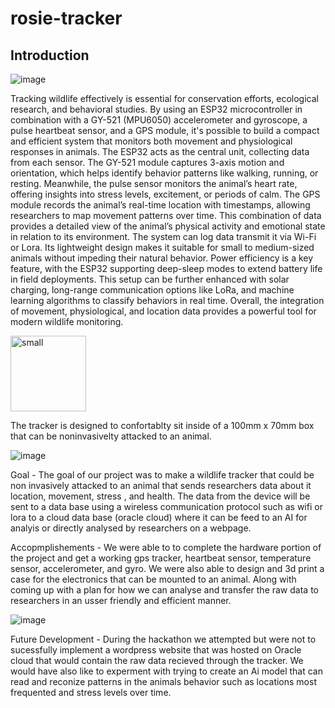 # rosie-tracker

## Introduction

![image](https://github.com/user-attachments/assets/86ce6d36-7184-417e-b65b-6852fb91504b)




Tracking wildlife effectively is essential for conservation efforts, ecological research, and behavioral studies. By using an ESP32 microcontroller in combination with a GY-521 (MPU6050) accelerometer and gyroscope, a pulse heartbeat sensor, and a GPS module, it's possible to build a compact and efficient system that monitors both movement and physiological responses in animals. The ESP32 acts as the central unit, collecting data from each sensor. The GY-521 module captures 3-axis motion and orientation, which helps identify behavior patterns like walking, running, or resting. Meanwhile, the pulse sensor monitors the animal’s heart rate, offering insights into stress levels, excitement, or periods of calm. The GPS module records the animal’s real-time location with timestamps, allowing researchers to map movement patterns over time. This combination of data provides a detailed view of the animal’s physical activity and emotional state in relation to its environment. The system can log data transmit it via Wi-Fi or Lora. Its lightweight design makes it suitable for small to medium-sized animals without impeding their natural behavior. Power efficiency is a key feature, with the ESP32 supporting deep-sleep modes to extend battery life in field deployments. This setup can be further enhanced with solar charging, long-range communication options like LoRa, and machine learning algorithms to classify behaviors in real time. Overall, the integration of movement, physiological, and location data provides a powerful tool for modern wildlife monitoring.

<img width="121" alt="small" src="https://github.com/user-attachments/assets/bab0332a-2ed7-4c02-9643-1638bb3119a0" />

The tracker is designed to confortablty sit inside of a 100mm x 70mm box that can be noninvasivelty attacked to an animal. 

![image](https://github.com/user-attachments/assets/7eaf9fdd-d269-460c-bda9-65b4d7fed045)


Goal - 
The goal of our project was to make a wildlife tracker that could be non invasively attacked to an animal that sends researchers data about it location, movement, stress , and health. The data from the device will be sent to a data base using a wireless communication protocol such as wifi or lora to a cloud data base (oracle cloud) where it can be feed to an AI for analyis or directly analysed by researchers on a webpage. 

Accopmplishements - 
We were able to to complete the hardware portion of the project and get a working gps tracker, heartbeat sensor, temperature sensor, accelerometer, and gyro. We were also able to design and 3d print a case for the electronics that can be mounted to an animal. Along with coming up with a plan for how we can analyse and transfer the raw data to researchers in an usser friendly and efficient manner.

![image](https://github.com/user-attachments/assets/c62aaa47-6fa6-4108-989c-7ac4f6f7edcd)

Future Development - 
During the hackathon we attempted but were not to sucessfully implement a wordpress website that was hosted on Oracle cloud that would contain the raw data recieved through the tracker. We would have also like to experment with trying to create an Ai model that can read and reconize patterns in the animals behavior such as locations most frequented and stress levels over time. 


